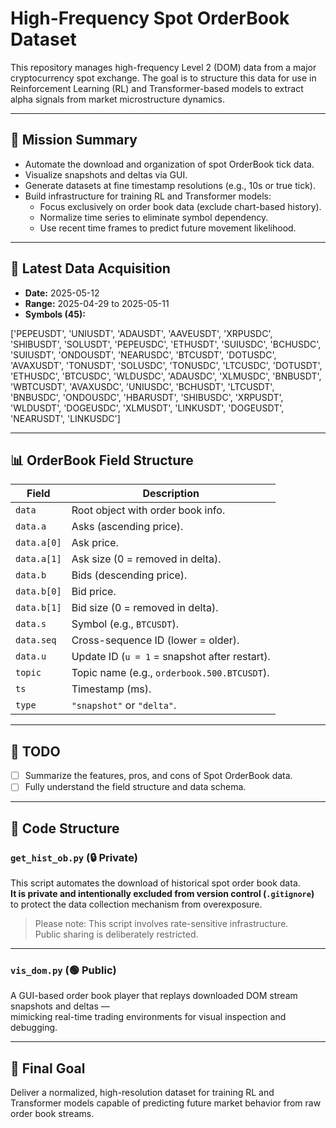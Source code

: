 # High-Frequency Spot OrderBook Dataset

This repository manages high-frequency Level 2 (DOM) data 
from a major cryptocurrency spot exchange. The goal is to structure 
this data for use in Reinforcement Learning (RL) and Transformer-based models 
to extract alpha signals from market microstructure dynamics.

---

## 🧭 Mission Summary

- Automate the download and organization of spot OrderBook tick data.
- Visualize snapshots and deltas via GUI.
- Generate datasets at fine timestamp resolutions (e.g., 10s or true tick).
- Build infrastructure for training RL and Transformer models:
  - Focus exclusively on order book data (exclude chart-based history).
  - Normalize time series to eliminate symbol dependency.
  - Use recent time frames to predict future movement likelihood.

---

## 📅 Latest Data Acquisition

- **Date:** 2025-05-12  
- **Range:** 2025-04-29 to 2025-05-11  
- **Symbols (45):**

['PEPEUSDT', 'UNIUSDT', 'ADAUSDT', 'AAVEUSDT', 'XRPUSDC', 'SHIBUSDT',
'SOLUSDT', 'PEPEUSDC', 'ETHUSDT', 'SUIUSDC', 'BCHUSDC', 'SUIUSDT',
'ONDOUSDT', 'NEARUSDC', 'BTCUSDT', 'DOTUSDC', 'AVAXUSDT', 'TONUSDT',
'SOLUSDC', 'TONUSDC', 'LTCUSDC', 'DOTUSDT', 'ETHUSDC', 'BTCUSDC',
'WLDUSDC', 'ADAUSDC', 'XLMUSDC', 'BNBUSDT', 'WBTCUSDT', 'AVAXUSDC',
'UNIUSDC', 'BCHUSDT', 'LTCUSDT', 'BNBUSDC', 'ONDOUSDC', 'HBARUSDT',
'SHIBUSDC', 'XRPUSDT', 'WLDUSDT', 'DOGEUSDC', 'XLMUSDT', 'LINKUSDT',
'DOGEUSDT', 'NEARUSDT', 'LINKUSDC']


---

## 📊 OrderBook Field Structure

| Field      | Description |
|------------|-------------|
| `data`     | Root object with order book info. |
| `data.a`   | Asks (ascending price). |
| `data.a[0]`| Ask price. |
| `data.a[1]`| Ask size (0 = removed in delta). |
| `data.b`   | Bids (descending price). |
| `data.b[0]`| Bid price. |
| `data.b[1]`| Bid size (0 = removed in delta). |
| `data.s`   | Symbol (e.g., `BTCUSDT`). |
| `data.seq` | Cross-sequence ID (lower = older). |
| `data.u`   | Update ID (`u = 1` = snapshot after restart). |
| `topic`    | Topic name (e.g., `orderbook.500.BTCUSDT`). |
| `ts`       | Timestamp (ms). |
| `type`     | `"snapshot"` or `"delta"`. |

---

## 📝 TODO

- [ ] Summarize the features, pros, and cons of Spot OrderBook data.
- [ ] Fully understand the field structure and data schema.

---

## 🔧 Code Structure

### `get_hist_ob.py` (🔒 Private)

This script automates the download of historical spot order book data.  
**It is private and intentionally excluded from version control (`.gitignore`)**  
to protect the data collection mechanism from overexposure.

> Please note: This script involves rate-sensitive infrastructure.  
> Public sharing is deliberately restricted.

---

### `vis_dom.py` (🟢 Public)

A GUI-based order book player that replays downloaded DOM stream snapshots and deltas —  
mimicking real-time trading environments for visual inspection and debugging.

---

## 🚀 Final Goal

Deliver a normalized, high-resolution dataset 
for training RL and Transformer models capable of 
predicting future market behavior from raw order book streams.
